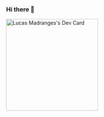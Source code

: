 ### Hi there 👋

<a href="https://app.daily.dev/LucasMdr">
  <img src="https://api.daily.dev/devcards/96976ff8bda34de582b9144cf9f33d5c.png?r=9tb" width="250" alt="Lucas Madranges's Dev Card"/>
</a>

<!--
**LucasMadranges/LucasMadranges** is a ✨ _special_ ✨ repository because its `README.md` (this file) appears on your GitHub profile.

Here are some ideas to get you started:

- 🔭 I’m currently working on ...
- 🌱 I’m currently learning ...
- 👯 I’m looking to collaborate on ...
- 🤔 I’m looking for help with ...
- 💬 Ask me about ...
- 📫 How to reach me: ...
- 😄 Pronouns: ...
- ⚡ Fun fact: ...
-->
